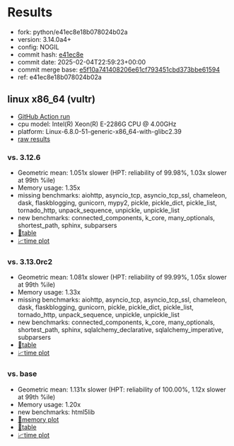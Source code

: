 # Results

- fork: python/e41ec8e18b078024b02a
- version: 3.14.0a4+
- config: NOGIL
- commit hash: [e41ec8e](https://github.com/python/cpython/commit/e41ec8e)
- commit date: 2025-02-04T22:59:23+00:00
- commit merge base: [e5f10a741408206e61cf793451cbd373bbe61594](https://github.com/python/cpython/commit/e5f10a741408206e61cf793451cbd373bbe61594)
- ref: e41ec8e18b078024b02a

## linux x86_64 (vultr)

- [GitHub Action run](https://github.com/facebookexperimental/free-threading-benchmarking/actions/runs/13147481780)
- cpu model: Intel(R) Xeon(R) E-2286G CPU @ 4.00GHz
- platform: Linux-6.8.0-51-generic-x86_64-with-glibc2.39
- [raw results](bm-20250204-vultr-x86_64-python-e41ec8e18b078024b02a-3.14.0a4%2B-e41ec8e.json)

### vs. 3.12.6

- Geometric mean: 1.051x slower (HPT: reliability of 99.98%, 1.03x slower at 99th %ile)
- Memory usage: 1.35x
- missing benchmarks: aiohttp, asyncio_tcp, asyncio_tcp_ssl, chameleon, dask, flaskblogging, gunicorn, mypy2, pickle, pickle_dict, pickle_list, tornado_http, unpack_sequence, unpickle, unpickle_list
- new benchmarks: connected_components, k_core, many_optionals, shortest_path, sphinx, subparsers
- [📄table](bm-20250204-vultr-x86_64-python-e41ec8e18b078024b02a-3.14.0a4%2B-e41ec8e-vs-3.12.6.md)
- [📈time plot](bm-20250204-vultr-x86_64-python-e41ec8e18b078024b02a-3.14.0a4%2B-e41ec8e-vs-3.12.6.svg)

### vs. 3.13.0rc2

- Geometric mean: 1.081x slower (HPT: reliability of 99.99%, 1.05x slower at 99th %ile)
- Memory usage: 1.33x
- missing benchmarks: aiohttp, asyncio_tcp, asyncio_tcp_ssl, chameleon, dask, flaskblogging, gunicorn, pickle, pickle_dict, pickle_list, tornado_http, unpack_sequence, unpickle, unpickle_list
- new benchmarks: connected_components, k_core, many_optionals, shortest_path, sphinx, sqlalchemy_declarative, sqlalchemy_imperative, subparsers
- [📄table](bm-20250204-vultr-x86_64-python-e41ec8e18b078024b02a-3.14.0a4%2B-e41ec8e-vs-3.13.0rc2.md)
- [📈time plot](bm-20250204-vultr-x86_64-python-e41ec8e18b078024b02a-3.14.0a4%2B-e41ec8e-vs-3.13.0rc2.svg)

### vs. base

- Geometric mean: 1.131x slower (HPT: reliability of 100.00%, 1.12x slower at 99th %ile)
- Memory usage: 1.20x
- new benchmarks: html5lib
- [🧠memory plot](bm-20250204-vultr-x86_64-python-e41ec8e18b078024b02a-3.14.0a4%2B-e41ec8e-vs-base-mem.svg)
- [📄table](bm-20250204-vultr-x86_64-python-e41ec8e18b078024b02a-3.14.0a4%2B-e41ec8e-vs-base.md)
- [📈time plot](bm-20250204-vultr-x86_64-python-e41ec8e18b078024b02a-3.14.0a4%2B-e41ec8e-vs-base.svg)

